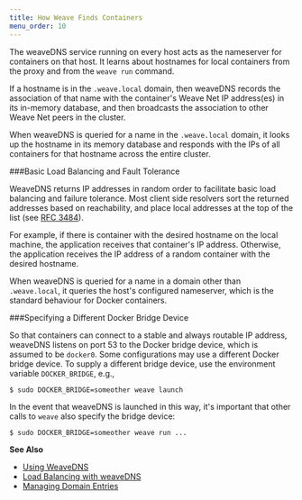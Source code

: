 ```yaml
---
title: How Weave Finds Containers
menu_order: 10
---
```



The weaveDNS service running on every host acts as the nameserver for
containers on that host. It learns about hostnames for local containers
from the proxy and from the `weave run` command.  

If a hostname is in the `.weave.local` domain, then weaveDNS records the association of that
name with the container's Weave Net IP address(es) in its in-memory
database, and then broadcasts the association to other Weave Net peers in the
cluster.

When weaveDNS is queried for a name in the `.weave.local` domain, it
looks up the hostname in its memory database and responds with the IPs
of all containers for that hostname across the entire cluster.

###Basic Load Balancing and Fault Tolerance

WeaveDNS returns IP addresses in random order to facilitate basic
load balancing and failure tolerance. Most client side resolvers sort
the returned addresses based on reachability, and place local addresses
at the top of the list (see [RFC 3484](https://www.ietf.org/rfc/rfc3484.txt)).

For example, if there is container with the desired hostname on the local
machine, the application receives that container's IP address.
Otherwise, the application receives the IP address of a random
container with the desired hostname.

When weaveDNS is queried for a name in a domain other than
`.weave.local`, it queries the host's configured nameserver, which is
the standard behaviour for Docker containers.

###Specifying a Different Docker Bridge Device

So that containers can connect to a stable and always routable IP
address, weaveDNS listens on port 53 to the Docker bridge device, which
is assumed to be `docker0`.  Some configurations may use a different
Docker bridge device. To supply a different bridge device, use the
environment variable `DOCKER_BRIDGE`, e.g.,

```
$ sudo DOCKER_BRIDGE=someother weave launch
```

In the event that weaveDNS is launched in this way, it's important that
other calls to `weave` also specify the bridge device:

```
$ sudo DOCKER_BRIDGE=someother weave run ...
```

**See Also**

 * [Using WeaveDNS](/site/weavedns.md)
 * [Load Balancing with weaveDNS](/site/weavedns/load-balance-fault-weavedns.md)
 * [Managing Domain Entries](/site/weavedns/managing-domains-weavedns.md)
